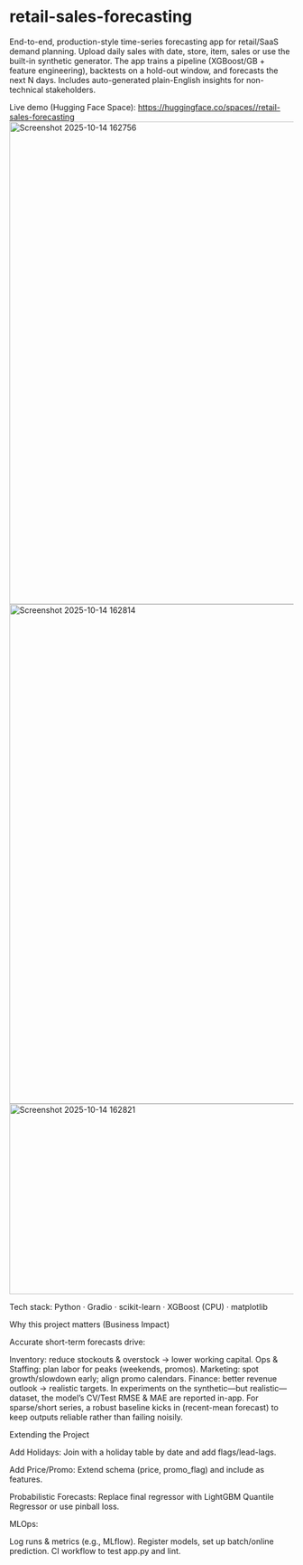 # retail-sales-forecasting

End-to-end, production-style time-series forecasting app for retail/SaaS demand planning.
Upload daily sales with date, store, item, sales or use the built-in synthetic generator.
The app trains a pipeline (XGBoost/GB + feature engineering), backtests on a hold-out window, and forecasts the next N days. Includes auto-generated plain-English insights for non-technical stakeholders.

Live demo (Hugging Face Space): [https://huggingface.co/spaces/<your-username>/retail-sales-forecasting](https://huggingface.co/spaces/aakash-malhan/retail-sales-forecasting)
<img width="1494" height="854" alt="Screenshot 2025-10-14 162756" src="https://github.com/user-attachments/assets/220b6179-fffe-4337-a170-8941eded9a0c" />
<img width="1432" height="884" alt="Screenshot 2025-10-14 162814" src="https://github.com/user-attachments/assets/88395eb9-f6c6-4c0a-ae12-dd33f15be113" />
<img width="1486" height="337" alt="Screenshot 2025-10-14 162821" src="https://github.com/user-attachments/assets/9689a318-b29c-45aa-bf1a-37059b8306d2" />


Tech stack: Python · Gradio · scikit-learn · XGBoost (CPU) · matplotlib

Why this project matters (Business Impact)

Accurate short-term forecasts drive:

Inventory: reduce stockouts & overstock → lower working capital.
Ops & Staffing: plan labor for peaks (weekends, promos).
Marketing: spot growth/slowdown early; align promo calendars.
Finance: better revenue outlook → realistic targets.
In experiments on the synthetic—but realistic—dataset, the model’s CV/Test RMSE & MAE are reported in-app. For sparse/short series, a robust baseline kicks in (recent-mean forecast) to keep outputs reliable rather than failing noisily.

Extending the Project

Add Holidays:
Join with a holiday table by date and add flags/lead-lags.

Add Price/Promo:
Extend schema (price, promo_flag) and include as features.

Probabilistic Forecasts:
Replace final regressor with LightGBM Quantile Regressor or use pinball loss.

MLOps:

Log runs & metrics (e.g., MLflow).
Register models, set up batch/online prediction.
CI workflow to test app.py and lint.
